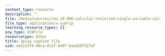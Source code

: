 ```yaml
---
content_type: resource
description: ''
file: /media/courses/res-18-006-calculus-revisited-single-variable-calculus-fall-2010/ae2ce3f648ca012fb40fbaed28f527af_zKtYCGbCfSc.srt
file_type: application/x-subrip
learning_resource_types: []
ocw_type: OCWFile
resourcetype: Other
title: 3play caption file
uid: ae2ce3f6-48ca-012f-b40f-baed28f527af
---
```

